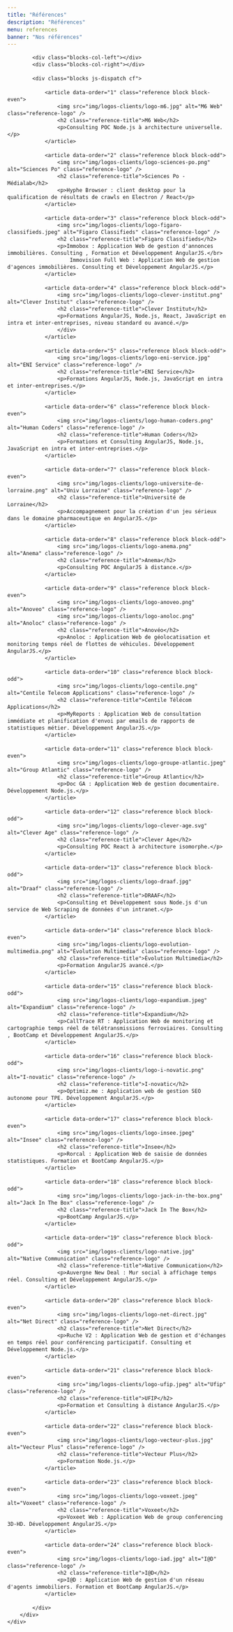 ```yaml
---
title: "Références"
description: "Références"
menu: references
banner: "Nos références"
---
```

<section class="section section-alt">
	<div class="wrap cf">
		<div class="inner half-cols">

			<div class="blocks-col-left"></div>
			<div class="blocks-col-right"></div>

			<div class="blocks js-dispatch cf">

				<article data-order="1" class="reference block block-even">
					<img src="img/logos-clients/logo-m6.jpg" alt="M6 Web" class="reference-logo" />
					<h2 class="reference-title">M6 Web</h2>
					<p>Consulting POC Node.js à architecture universelle.</p>
				</article>

				<article data-order="2" class="reference block block-odd">
					<img src="img/logos-clients/logo-sciences-po.png" alt="Sciences Po" class="reference-logo" />
					<h2 class="reference-title">Sciences Po - Médialab</h2>
					<p>Hyphe Browser : client desktop pour la qualification de résultats de crawls en Electron / React</p>
				</article>

				<article data-order="3" class="reference block block-odd">
					<img src="img/logos-clients/logo-figaro-classifieds.jpeg" alt="Figaro Classifieds" class="reference-logo" />
					<h2 class="reference-title">Figaro Classifieds</h2>
					<p>Immobox : Application Web de gestion d'annonces immobilières. Consulting , Formation et Développement AngularJS.</br>
						Immovision Full Web : Application Web de gestion d'agences immobilières. Consulting et Développement AngularJS.</p>
				</article>

				<article data-order="4" class="reference block block-odd">
					<img src="img/logos-clients/logo-clever-institut.png" alt="Clever Institut" class="reference-logo" />
					<h2 class="reference-title">Clever Institut</h2>
					<p>Formations AngularJS, Node.js, React, JavaScript en intra et inter-entreprises, niveau standard ou avancé.</p>
					</div>
				</article>

				<article data-order="5" class="reference block block-odd">
					<img src="img/logos-clients/logo-eni-service.jpg" alt="ENI Service" class="reference-logo" />
					<h2 class="reference-title">ENI Service</h2>
					<p>Formations AngularJS, Node.js, JavaScript en intra et inter-entreprises.</p>
				</article>

				<article data-order="6" class="reference block block-even">
					<img src="img/logos-clients/logo-human-coders.png" alt="Human Coders" class="reference-logo" />
					<h2 class="reference-title">Human Coders</h2>
					<p>Formations et Consulting AngularJS, Node.js, JavaScript en intra et inter-entreprises.</p>
				</article>

				<article data-order="7" class="reference block block-even">
					<img src="img/logos-clients/logo-universite-de-lorraine.png" alt="Univ Lorraine" class="reference-logo" />
					<h2 class="reference-title">Université de Lorraine</h2>
					<p>Accompagnement pour la création d'un jeu sérieux dans le domaine pharmaceutique en AngularJS.</p>
				</article>

				<article data-order="8" class="reference block block-odd">
					<img src="img/logos-clients/logo-anema.png" alt="Anema" class="reference-logo" />
					<h2 class="reference-title">Anema</h2>
					<p>Consulting POC AngularJS à distance.</p>
				</article>

				<article data-order="9" class="reference block block-even">
					<img src="img/logos-clients/logo-anoveo.png" alt="Anoveo" class="reference-logo" />
					<img src="img/logos-clients/logo-anoloc.png" alt="Anoloc" class="reference-logo" />
					<h2 class="reference-title">Anovéo</h2>
					<p>Anoloc : Application Web de géolocatisation et monitoring temps réel de flottes de véhicules. Développement AngularJS.</p>
				</article>

				<article data-order="10" class="reference block block-odd">
					<img src="img/logos-clients/logo-centile.png" alt="Centile Telecom Applications" class="reference-logo" />
					<h2 class="reference-title">Centile Télécom Applications</h2>
					<p>MyReports : Application Web de consultation immédiate et planification d'envoi par emails de rapports de statistiques métier. Développement AngularJS.</p>
				</article>

				<article data-order="11" class="reference block block-even">
					<img src="img/logos-clients/logo-groupe-atlantic.jpeg" alt="Group Atlantic" class="reference-logo" />
					<h2 class="reference-title">Group Atlantic</h2>
					<p>Doc GA : Application Web de gestion documentaire. Développement Node.js.</p>
				</article>

				<article data-order="12" class="reference block block-odd">
					<img src="img/logos-clients/logo-clever-age.svg" alt="Clever Age" class="reference-logo" />
					<h2 class="reference-title">Clever Age</h2>
					<p>Consulting POC React à architecture isomorphe.</p>
				</article>

				<article data-order="13" class="reference block block-odd">
					<img src="img/logos-clients/logo-draaf.jpg" alt="Draaf" class="reference-logo" />
					<h2 class="reference-title">DRAAF</h2>
					<p>Consulting et Développement sous Node.js d'un service de Web Scraping de données d'un intranet.</p>
				</article>

				<article data-order="14" class="reference block block-even">
					<img src="img/logos-clients/logo-evolution-multimedia.png" alt="Évolution Multimedia" class="reference-logo" />
					<h2 class="reference-title">Évolution Multimedia</h2>
					<p>Formation AngularJS avancé.</p>
				</article>

				<article data-order="15" class="reference block block-odd">
					<img src="img/logos-clients/logo-expandium.jpeg" alt="Expandium" class="reference-logo" />
					<h2 class="reference-title">Expandium</h2>
					<p>CallTrace RT : Application Web de monitoring et cartographie temps réel de télétransmissions ferroviaires. Consulting , BootCamp et Développement AngularJS.</p>
				</article>

				<article data-order="16" class="reference block block-odd">
					<img src="img/logos-clients/logo-i-novatic.png" alt="I-novatic" class="reference-logo" />
					<h2 class="reference-title">I-novatic</h2>
					<p>Optimiz.me : Application web de gestion SEO autonome pour TPE. Développement AngularJS.</p>
				</article>

				<article data-order="17" class="reference block block-even">
					<img src="img/logos-clients/logo-insee.jpeg" alt="Insee" class="reference-logo" />
					<h2 class="reference-title">Insee</h2>
					<p>Rorcal : Application Web de saisie de données statistiques. Formation et BootCamp AngularJS.</p>
				</article>

				<article data-order="18" class="reference block block-odd">
					<img src="img/logos-clients/logo-jack-in-the-box.png" alt="Jack In The Box" class="reference-logo" />
					<h2 class="reference-title">Jack In The Box</h2>
					<p>BootCamp AngularJS.</p>
				</article>

				<article data-order="19" class="reference block block-odd">
					<img src="img/logos-clients/logo-native.jpg" alt="Native Communication" class="reference-logo" />
					<h2 class="reference-title">Native Communication</h2>
					<p>Auvergne New Deal : Mur social à affichage temps réel. Consulting et Développement AngularJS.</p>
				</article>

				<article data-order="20" class="reference block block-even">
					<img src="img/logos-clients/logo-net-direct.jpg" alt="Net Direct" class="reference-logo" />
					<h2 class="reference-title">Net Direct</h2>
					<p>Ruche V2 : Application Web de gestion et d'échanges en temps réel pour conférencing participatif. Consulting et Développement Node.js.</p>
				</article>

				<article data-order="21" class="reference block block-even">
					<img src="img/logos-clients/logo-ufip.jpeg" alt="Ufip" class="reference-logo" />
					<h2 class="reference-title">UFIP</h2>
					<p>Formation et Consulting à distance AngularJS.</p>
				</article>

				<article data-order="22" class="reference block block-even">
					<img src="img/logos-clients/logo-vecteur-plus.jpg" alt="Vecteur Plus" class="reference-logo" />
					<h2 class="reference-title">Vecteur Plus</h2>
					<p>Formation Node.js.</p>
				</article>

				<article data-order="23" class="reference block block-even">
					<img src="img/logos-clients/logo-voxeet.jpeg" alt="Voxeet" class="reference-logo" />
					<h2 class="reference-title">Voxeet</h2>
					<p>Voxeet Web : Application Web de group conferencing 3D-HD. Développement AngularJS.</p>
				</article>

				<article data-order="24" class="reference block block-even">
					<img src="img/logos-clients/logo-iad.jpg" alt="I@D" class="reference-logo" />
					<h2 class="reference-title">I@D</h2>
					<p>I@D : Application Web de gestion d'un réseau d'agents immobiliers. Formation et BootCamp AngularJS.</p>
				</article>

			</div>
		</div>
	</div>
</section>
